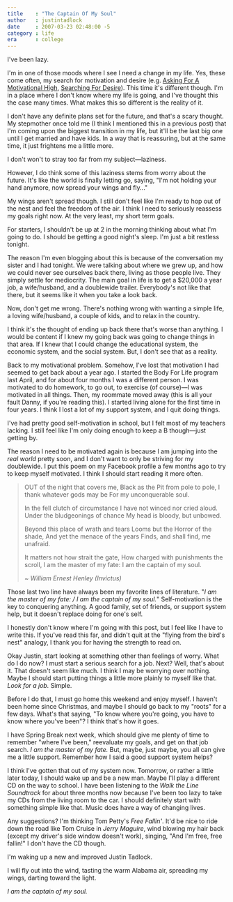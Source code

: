 ```yaml
---
title    : "The Captain Of My Soul"
author   : justintadlock
date     : 2007-03-23 02:48:00 -5
category : life
era      : college
---
```


I've been lazy.

I'm in one of those moods where I see I need a change in my life.  Yes, these come often, my search for motivation and desire (e.g. <a href="http://justintadlock.com/archives/2006/10/30/asking-for-a-motivational-high" title="Asking For A Motivation High"> Asking For A Motivational High</a>, <a href="http://justintadlock.com/archives/2006/07/30/searching-for-desire" title="Searching For Desire"> Searching For Desire</a>).  This time it's different though.  I'm in a place where I don't know where my life is going, and I've thought this the case many times.  What makes this so different is the reality of it.

I don't have any definite plans set for the future, and that's a scary thought.  My stepmother once told me (I think I mentioned this in a previous post) that I'm coming upon the biggest transition in my life, but it'll be the last big one until I get married and have kids.  In a way that is reassuring, but at the same time, it just frightens me a little more.

I don't won't to stray too far from my subject&mdash;laziness.

However, I do think some of this laziness stems from worry about the future.  It's like the world is finally letting go, saying, "I'm not holding your hand anymore, now spread your wings and fly..."

My wings aren't spread though.  I still don't feel like I'm ready to hop out of the nest and feel the freedom of the air.  I think I need to seriously reassess my goals right now.  At the very least, my short term goals.

For starters, I shouldn't be up at 2 in the morning thinking about what I'm going to do.  I should be getting a good night's sleep.  I'm just a bit restless tonight.

The reason I'm even blogging about this is because of the conversation my sister and I had tonight.  We were talking about where we grew up, and how we could never see ourselves back there, living as those people live.  They simply settle for mediocrity.  The main goal in life is to get a $20,000 a year job, a wife/husband, and a doublewide trailer.  Everybody's not like that there, but it seems like it when you take a look back.

Now, don't get me wrong.  There's nothing wrong with wanting a simple life, a loving wife/husband, a couple of kids, and to relax in the country.

I think it's the thought of ending up back there that's worse than anything.  I would be content if I knew my going back was going to change things in that area.  If I knew that I could change the educational system, the economic system, and the social system.  But, I don't see that as a reality.

Back to my motivational problem.  Somehow, I've lost that motivation I had seemed to get back about a year ago.  I started the Body For Life program last April, and for about four months I was a different person.  I was motivated to do homework, to go out, to exercise (of course)&mdash;I was motivated in all things.  Then, my roommate moved away (this is all your fault Danny, if you're reading this).  I started living alone for the first time in four years.  I think I lost a lot of my support system, and I quit doing things.

I've had pretty good self-motivation in school, but I felt most of my teachers lacking.  I still feel like I'm only doing enough to keep a B though&mdash;just getting by.

The reason I need to be motivated again is because I am jumping into the <i> real world</i> pretty soon, and I don't want to only be striving for my doublewide.  I put this poem on my Facebook profile a few months ago to try to keep myself motivated.  I think I should start reading it more often.

> OUT of the night that covers me,
> Black as the Pit from pole to pole,
> I thank whatever gods may be
> For my unconquerable soul.
>
> In the fell clutch of circumstance
> I have not winced nor cried aloud.
> Under the bludgeonings of chance
> My head is bloody, but unbowed.
>
> Beyond this place of wrath and tears
> Looms but the Horror of the shade,
> And yet the menace of the years
> Finds, and shall find, me unafraid.
>
> It matters not how strait the gate,
> How charged with punishments the scroll,
> I am the master of my fate:
> I am the captain of my soul.
>
> <cite>~ William Ernest Henley (Invictus)</cite>

Those last two line have always been my favorite lines of literature.  "<cite>I am the master of my fate: / I am the captain of my soul.</cite>"  Self-motivation is the key to conquering anything.  A good family, set of friends, or support system help, but it doesn't replace doing for one's self.

I honestly don't know where I'm going with this post, but I feel like I have to write this.  If you've read this far, and didn't quit at the "flying from the bird's nest" analogy, I thank you for having the strength to read on.

Okay Justin, start looking at something other than feelings of worry.  What do I do now?  I must start a serious search for a job.  Next?  Well, that's about it.  That doesn't seem like much.  I think I may be worrying over nothing.  Maybe I should start putting things a little more plainly to myself like that.  <i>Look for a job.</i>  Simple.

Before I do that, I must go home this weekend and enjoy myself.  I haven't been home since Christmas, and maybe I should go back to my "roots" for a few days.  What's that saying, "To know where you're going, you have to know where you've been"?  I think that's how it goes.

I have Spring Break next week, which should give me plenty of time to remember "where I've been," reevaluate my goals, and get on that job search.  <i>I am the master of my fate.</i>  But, maybe, just maybe, you all can give me a little support.  Remember how I said a good support system helps?

I think I've gotten that out of my system now.  Tomorrow, or rather a little later today, I should wake up and be a new man.  Maybe I'll play a different CD on the way to school.  I have been listening to the <i> Walk the Line Soundtrack</i> for about three months now because I've been too lazy to take my CDs from the living room to the car.  I should definitely start with something simple like that.  Music does have a way of changing lives.

Any suggestions?  I'm thinking Tom Petty's <i> Free Fallin'</i>.  It'd be nice to ride down the road like Tom Cruise in <i> Jerry Maguire</i>, wind blowing my hair back (except my driver's side window doesn't work), singing, "And I'm free, free fallin!"  I don't have the CD though.

I'm waking up a new and improved Justin Tadlock.

I will fly out into the wind, tasting the warm Alabama air, spreading my wings, darting toward the light.

<i> I am the captain of my soul.</i>
